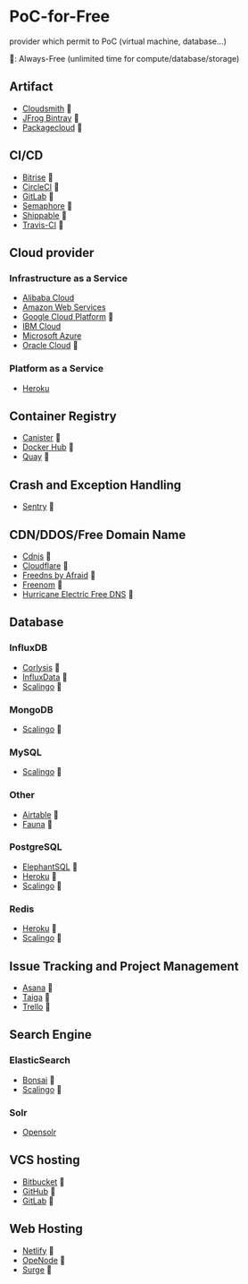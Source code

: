 # PoC-for-Free
provider which permit to PoC (virtual machine, database…)

🎉: Always-Free (unlimited time for compute/database/storage)

## Artifact
- [Cloudsmith](https://cloudsmith.io/package/plans/) 🎉
- [JFrog Bintray](https://bintray.com/account/pricing?tab=account&type=pricing) 🎉
- [Packagecloud](https://packagecloud.io/pricing) 🎉


## CI/CD
- [Bitrise](https://www.bitrise.io/pricing/teams) 🎉
- [CircleCI](https://circleci.com/pricing/) 🎉
- [GitLab](https://about.gitlab.com/pricing/) 🎉
- [Semaphore](https://semaphoreci.com/pricing) 🎉
- [Shippable](https://www.shippable.com/pricing.html) 🎉
- [Travis-CI](https://travis-ci.org/) 🎉


## Cloud provider
### Infrastructure as a Service
- [Alibaba Cloud](https://www.alibabacloud.com/campaign/free-trial)
- [Amazon Web Services](https://aws.amazon.com/free)
- [Google Cloud Platform](https://cloud.google.com/free/docs/gcp-free-tier#always-free) 🎉
- [IBM Cloud](https://www.ibm.com/cloud/free/)
- [Microsoft Azure](https://azure.microsoft.com/en-us/free/)
- [Oracle Cloud](https://www.oracle.com/cloud/free/#always-free) 🎉

### Platform as a Service
- [Heroku](https://www.heroku.com/)


## Container Registry
- [Canister](https://canister.io/) 🎉
- [Docker Hub](https://hub.docker.com/pricing) 🎉
- [Quay](https://quay.io/plans/) 🎉


## Crash and Exception Handling
- [Sentry](https://sentry.io/pricing/) 🎉


## CDN/DDOS/Free Domain Name
- [Cdnjs](https://cdnjs.com/) 🎉
- [Cloudflare](https://www.cloudflare.com/plans/) 🎉
- [Freedns by Afraid](https://freedns.afraid.org/) 🎉
- [Freenom](https://www.freenom.com/fr/freeandpaiddomains.html) 🎉
- [Hurricane Electric Free DNS](https://dns.he.net/) 🎉


## Database
### InfluxDB
- [Corlysis](https://corlysis.com/) 🎉
- [InfluxData](https://www.influxdata.com/influxdb-cloud-pricing/) 🎉
- [Scalingo](https://scalingo.com/databases/influxdb) 🎉

### MongoDB
- [Scalingo](https://scalingo.com/databases/mongodb) 🎉

### MySQL
- [Scalingo](https://scalingo.com/databases/mysql) 🎉

### Other
- [Airtable](https://airtable.com/pricing) 🎉
- [Fauna](https://fauna.com/pricing) 🎉

### PostgreSQL
- [ElephantSQL](https://www.elephantsql.com/plans.html) 🎉
- [Heroku](https://www.heroku.com/) 🎉
- [Scalingo](https://scalingo.com/databases/postgresql) 🎉

### Redis
- [Heroku](https://www.heroku.com/) 🎉
- [Scalingo](https://scalingo.com/databases/redis) 🎉


## Issue Tracking and Project Management
- [Asana](https://asana.com/fr/pricing) 🎉
- [Taiga](https://taiga.io/pricing) 🎉
- [Trello](https://trello.com/pricing) 🎉


## Search Engine
### ElasticSearch
- [Bonsai](https://bonsai.io/pricing) 🎉
- [Scalingo](https://scalingo.com/databases/elasticsearch) 🎉

### Solr
- [Opensolr](https://opensolr.com/pricing)


## VCS hosting
- [Bitbucket](https://bitbucket.org/product/pricing) 🎉
- [GitHub](https://github.com/pricing) 🎉
- [GitLab](https://about.gitlab.com/pricing/) 🎉


## Web Hosting
- [Netlify](https://www.netlify.com/pricing/) 🎉
- [OpeNode](https://www.openode.io/pricing) 🎉
- [Surge](https://surge.sh/pricing) 🎉